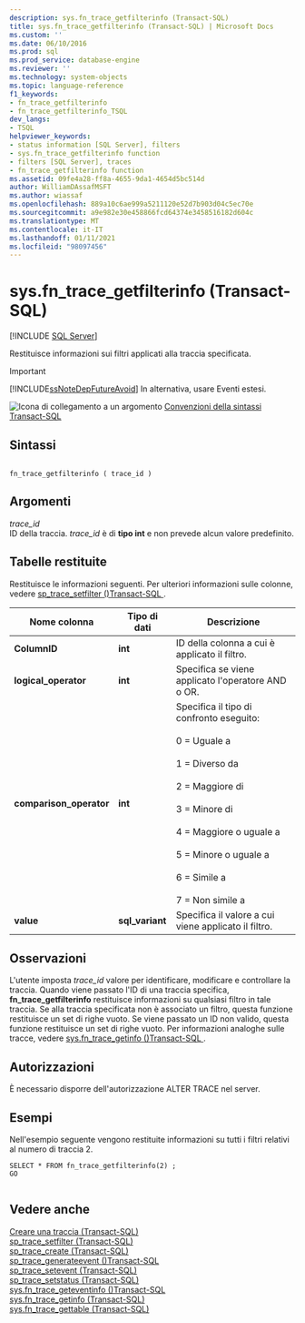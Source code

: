 ```yaml
---
description: sys.fn_trace_getfilterinfo (Transact-SQL)
title: sys.fn_trace_getfilterinfo (Transact-SQL) | Microsoft Docs
ms.custom: ''
ms.date: 06/10/2016
ms.prod: sql
ms.prod_service: database-engine
ms.reviewer: ''
ms.technology: system-objects
ms.topic: language-reference
f1_keywords:
- fn_trace_getfilterinfo
- fn_trace_getfilterinfo_TSQL
dev_langs:
- TSQL
helpviewer_keywords:
- status information [SQL Server], filters
- sys.fn_trace_getfilterinfo function
- filters [SQL Server], traces
- fn_trace_getfilterinfo function
ms.assetid: 09fe4a28-ff8a-4655-9da1-4654d5bc514d
author: WilliamDAssafMSFT
ms.author: wiassaf
ms.openlocfilehash: 889a10c6ae999a5211120e52d7b903d04c5ec70e
ms.sourcegitcommit: a9e982e30e458866fcd64374e3458516182d604c
ms.translationtype: MT
ms.contentlocale: it-IT
ms.lasthandoff: 01/11/2021
ms.locfileid: "98097456"
---
```

# <a name="sysfn_trace_getfilterinfo-transact-sql"></a>sys.fn_trace_getfilterinfo (Transact-SQL)
[!INCLUDE [SQL Server](../../includes/applies-to-version/sqlserver.md)]

  Restituisce informazioni sui filtri applicati alla traccia specificata.  
  
> [!IMPORTANT]  
>  [!INCLUDE[ssNoteDepFutureAvoid](../../includes/ssnotedepfutureavoid-md.md)] In alternativa, usare Eventi estesi.  
  
 
 ![Icona di collegamento a un argomento](../../database-engine/configure-windows/media/topic-link.gif "Icona di collegamento a un argomento") [Convenzioni della sintassi Transact-SQL](../../t-sql/language-elements/transact-sql-syntax-conventions-transact-sql.md)  
  
## <a name="syntax"></a>Sintassi  
  
```  
  
fn_trace_getfilterinfo ( trace_id )  
```  
  
## <a name="arguments"></a>Argomenti  
 *trace_id*  
 ID della traccia. *trace_id* è di **tipo int** e non prevede alcun valore predefinito.  
  
## <a name="tables-returned"></a>Tabelle restituite  
 Restituisce le informazioni seguenti. Per ulteriori informazioni sulle colonne, vedere [sp_trace_setfilter &#40;&#41;Transact-SQL ](../../relational-databases/system-stored-procedures/sp-trace-setfilter-transact-sql.md).  
  
|Nome colonna|Tipo di dati|Descrizione|  
|-----------------|---------------|-----------------|  
|**ColumnID**|**int**|ID della colonna a cui è applicato il filtro.|  
|**logical_operator**|**int**|Specifica se viene applicato l'operatore AND o OR.|  
|**comparison_operator**|**int**|Specifica il tipo di confronto eseguito:<br /><br /> 0 = Uguale a<br /><br /> 1 = Diverso da<br /><br /> 2 = Maggiore di<br /><br /> 3 = Minore di<br /><br /> 4 = Maggiore o uguale a<br /><br /> 5 = Minore o uguale a<br /><br /> 6 = Simile a<br /><br /> 7 = Non simile a|  
|**value**|**sql_variant**|Specifica il valore a cui viene applicato il filtro.|  
  
## <a name="remarks"></a>Osservazioni  
 L'utente imposta *trace_id* valore per identificare, modificare e controllare la traccia. Quando viene passato l'ID di una traccia specifica, **fn_trace_getfilterinfo** restituisce informazioni su qualsiasi filtro in tale traccia. Se alla traccia specificata non è associato un filtro, questa funzione restituisce un set di righe vuoto. Se viene passato un ID non valido, questa funzione restituisce un set di righe vuoto. Per informazioni analoghe sulle tracce, vedere [sys.fn_trace_getinfo &#40;&#41;Transact-SQL ](../../relational-databases/system-functions/sys-fn-trace-getinfo-transact-sql.md).  
  
## <a name="permissions"></a>Autorizzazioni  
 È necessario disporre dell'autorizzazione ALTER TRACE nel server.  
  
## <a name="examples"></a>Esempi  
 Nell'esempio seguente vengono restituite informazioni su tutti i filtri relativi al numero di traccia 2.  
  
```  
SELECT * FROM fn_trace_getfilterinfo(2) ;  
GO  
  
```  
  
## <a name="see-also"></a>Vedere anche  
 [Creare una traccia &#40;Transact-SQL&#41;](../../relational-databases/sql-trace/create-a-trace-transact-sql.md)   
 [sp_trace_setfilter &#40;Transact-SQL&#41;](../../relational-databases/system-stored-procedures/sp-trace-setfilter-transact-sql.md)   
 [sp_trace_create &#40;Transact-SQL&#41;](../../relational-databases/system-stored-procedures/sp-trace-create-transact-sql.md)   
 [sp_trace_generateevent &#40;&#41;Transact-SQL ](../../relational-databases/system-stored-procedures/sp-trace-generateevent-transact-sql.md)   
 [sp_trace_setevent &#40;Transact-SQL&#41;](../../relational-databases/system-stored-procedures/sp-trace-setevent-transact-sql.md)   
 [sp_trace_setstatus &#40;Transact-SQL&#41;](../../relational-databases/system-stored-procedures/sp-trace-setstatus-transact-sql.md)   
 [sys.fn_trace_geteventinfo &#40;&#41;Transact-SQL ](../../relational-databases/system-functions/sys-fn-trace-geteventinfo-transact-sql.md)   
 [sys.fn_trace_getinfo &#40;Transact-SQL&#41;](../../relational-databases/system-functions/sys-fn-trace-getinfo-transact-sql.md)   
 [sys.fn_trace_gettable &#40;Transact-SQL&#41;](../../relational-databases/system-functions/sys-fn-trace-gettable-transact-sql.md)  
  
  

